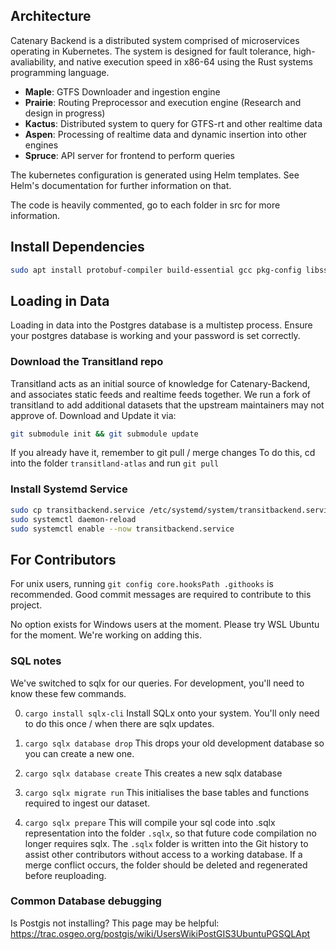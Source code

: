 ## Architecture

Catenary Backend is a distributed system comprised of microservices operating in Kubernetes. The system is designed for fault tolerance, high-avaliability, and native execution speed in x86-64 using the Rust systems programming language.

- **Maple**: GTFS Downloader and ingestion engine
- **Prairie**: Routing Preprocessor and execution engine (Research and design in progress)
- **Kactus**: Distributed system to query for GTFS-rt and other realtime data
- **Aspen**: Processing of realtime data and dynamic insertion into other engines
- **Spruce**: API server for frontend to perform queries

The kubernetes configuration is generated using Helm templates. See Helm's documentation for further information on that.

The code is heavily commented, go to each folder in src for more information.

## Install Dependencies

```bash
sudo apt install protobuf-compiler build-essential gcc pkg-config libssl-dev postgresql unzip wget
```

## Loading in Data
Loading in data into the Postgres database is a multistep process. Ensure your postgres database is working and your password is set correctly.

### Download the Transitland repo
Transitland acts as an initial source of knowledge for Catenary-Backend, and associates static feeds and realtime feeds together. We run a fork of transitland to add additional datasets that the upstream maintainers may not approve of.
Download and Update it via:
```bash
git submodule init && git submodule update
```

If you already have it, remember to git pull / merge changes
To do this, cd into the folder `transitland-atlas` and run `git pull`

### Install Systemd Service
```bash
sudo cp transitbackend.service /etc/systemd/system/transitbackend.service
sudo systemctl daemon-reload
sudo systemctl enable --now transitbackend.service
```

## For Contributors

For unix users, running `git config core.hooksPath .githooks` is recommended.
Good commit messages are required to contribute to this project.

No option exists for Windows users at the moment. Please try WSL Ubuntu for the moment. We're working on adding this.

### SQL notes
We've switched to sqlx for our queries. For development, you'll need to know these few commands.

0. `cargo install sqlx-cli`
Install SQLx onto your system. You'll only need to do this once / when there are sqlx updates.

1. `cargo sqlx database drop`
This drops your old development database so you can create a new one.

2. `cargo sqlx database create`
This creates a new sqlx database

3. `cargo sqlx migrate run`
This initialises the base tables and functions required to ingest our dataset.

4. `cargo sqlx prepare`
This will compile your sql code into .sqlx representation into the folder `.sqlx`, so that future code compilation no longer requires sqlx. The `.sqlx` folder is written into the Git history to assist other contributors without access to a working database. If a merge conflict occurs, the folder should be deleted and regenerated before reuploading.

### Common Database debugging

Is Postgis not installing? This page may be helpful: https://trac.osgeo.org/postgis/wiki/UsersWikiPostGIS3UbuntuPGSQLApt